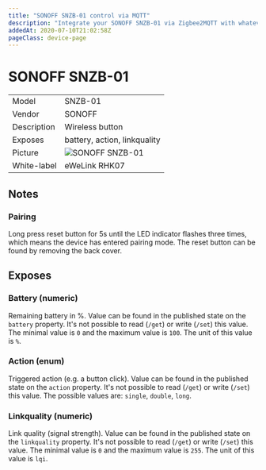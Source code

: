 ```yaml
---
title: "SONOFF SNZB-01 control via MQTT"
description: "Integrate your SONOFF SNZB-01 via Zigbee2MQTT with whatever smart home infrastructure you are using without the vendors bridge or gateway."
addedAt: 2020-07-10T21:02:58Z
pageClass: device-page
---
```


<!-- !!!! -->
<!-- ATTENTION: This file is auto-generated through docgen! -->
<!-- You can only edit the "Notes"-Section between the two comment lines "Notes BEGIN" and "Notes END". -->
<!-- Do not use h1 or h2 heading within "## Notes"-Section. -->
<!-- !!!! -->

# SONOFF SNZB-01

|     |     |
|-----|-----|
| Model | SNZB-01  |
| Vendor  | SONOFF  |
| Description | Wireless button |
| Exposes | battery, action, linkquality |
| Picture | ![SONOFF SNZB-01](https://www.zigbee2mqtt.io/images/devices/SNZB-01.jpg) |
| White-label | eWeLink RHK07 |


<!-- Notes BEGIN: You can edit here. Add "## Notes" headline if not already present. -->
## Notes


### Pairing
Long press reset button for 5s until the LED indicator flashes three times, which means the device has entered pairing mode.
The reset button can be found by removing the back cover.

<!-- Notes END: Do not edit below this line -->


## Exposes

### Battery (numeric)
Remaining battery in %.
Value can be found in the published state on the `battery` property.
It's not possible to read (`/get`) or write (`/set`) this value.
The minimal value is `0` and the maximum value is `100`.
The unit of this value is `%`.

### Action (enum)
Triggered action (e.g. a button click).
Value can be found in the published state on the `action` property.
It's not possible to read (`/get`) or write (`/set`) this value.
The possible values are: `single`, `double`, `long`.

### Linkquality (numeric)
Link quality (signal strength).
Value can be found in the published state on the `linkquality` property.
It's not possible to read (`/get`) or write (`/set`) this value.
The minimal value is `0` and the maximum value is `255`.
The unit of this value is `lqi`.

